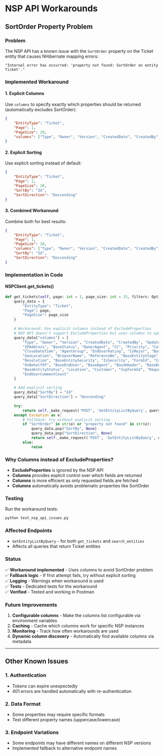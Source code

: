 # NSP API Workarounds

## SortOrder Property Problem

### Problem
The NSP API has a known issue with the `SortOrder` property on the Ticket entity that causes NHibernate mapping errors:

```
"Internal error has occurred: 'property not found: SortOrder on entity Ticket'."
```

### Implemented Workaround

#### 1. Explicit Columns
Use `columns` to specify exactly which properties should be returned (automatically excludes SortOrder):

```json
{
    "EntityType": "Ticket",
    "Page": 1,
    "PageSize": 20,
    "columns": ["Type", "Owner", "Version", "CreatedDate", "CreatedBy", "UpdatedDate", "UpdatedBy", "IPAddress", "BaseStatus", "OwnerAgent", "CC", "Priority", "Category", "Callback", "CloseDateTime", "AgentGroup", "EndUserRating", "IsMajor", "BaseEntitySource", "GeoLocation", "BrowserName", "ReferenceNo", "BaseEntityStage", "Escalation", "Resolution", "BaseEntitySecurity", "IsSecurity", "FormId", "CaseType", "ReportedBy", "OnBehalfOf", "BaseEndUser", "BaseAgent", "BaseHeader", "BaseDescription", "BaseEntityStatus", "Location", "Customer", "SspFormId", "RequesterCommentCount", "EndUserCommentCount"]
}
```

#### 2. Explicit Sorting
Use explicit sorting instead of default:
```json
{
    "EntityType": "Ticket",
    "Page": 1,
    "PageSize": 20,
    "SortBy": "Id",
    "SortDirection": "Descending"
}
```

#### 3. Combined Workaround
Combine both for best results:
```json
{
    "EntityType": "Ticket",
    "Page": 1,
    "PageSize": 20,
    "columns": ["Type", "Owner", "Version", "CreatedDate", "CreatedBy", "Priority", "Category"],
    "SortBy": "Id",
    "SortDirection": "Descending"
}
```

### Implementation in Code

#### NSPClient.get_tickets()
```python
def get_tickets(self, page: int = 1, page_size: int = 15, filters: Optional[Dict] = None) -> Dict[str, Any]:
    query_data = {
        "EntityType": "Ticket",
        "Page": page,
        "PageSize": page_size
    }
    
    # Workaround: Use explicit columns instead of ExcludeProperties
    # NSP API doesn't support ExcludeProperties but uses columns to specify which fields should be returned
    query_data["columns"] = [
        "Type", "Owner", "Version", "CreatedDate", "CreatedBy", "UpdatedDate", "UpdatedBy", 
        "IPAddress", "BaseStatus", "OwnerAgent", "CC", "Priority", "Category", "Callback", 
        "CloseDateTime", "AgentGroup", "EndUserRating", "IsMajor", "BaseEntitySource", 
        "GeoLocation", "BrowserName", "ReferenceNo", "BaseEntityStage", "Escalation", 
        "Resolution", "BaseEntitySecurity", "IsSecurity", "FormId", "CaseType", "ReportedBy", 
        "OnBehalfOf", "BaseEndUser", "BaseAgent", "BaseHeader", "BaseDescription", 
        "BaseEntityStatus", "Location", "Customer", "SspFormId", "RequesterCommentCount", 
        "EndUserCommentCount"
    ]
    
    # Add explicit sorting
    query_data["SortBy"] = "Id"
    query_data["SortDirection"] = "Descending"
    
    try:
        return self._make_request('POST', 'GetEntityListByQuery', query_data)
    except Exception as e:
        # Fallback: try without explicit sorting
        if "SortOrder" in str(e) or "property not found" in str(e):
            query_data.pop("SortBy", None)
            query_data.pop("SortDirection", None)
            return self._make_request('POST', 'GetEntityListByQuery', query_data)
        else:
            raise
```

### Why Columns instead of ExcludeProperties?

- **ExcludeProperties** is ignored by the NSP API
- **Columns** provides explicit control over which fields are returned
- **Columns** is more efficient as only requested fields are fetched
- **Columns** automatically avoids problematic properties like SortOrder

### Testing

Run the workaround tests:
```bash
python test_nsp_api_issues.py
```

### Affected Endpoints

- `GetEntityListByQuery` - for both `get_tickets` and `search_entities`
- Affects all queries that return Ticket entities

### Status

✅ **Workaround implemented** - Uses columns to avoid SortOrder problem  
✅ **Fallback logic** - If first attempt fails, try without explicit sorting  
✅ **Logging** - Warnings when workaround is used  
✅ **Tests** - Dedicated tests for the workaround  
✅ **Verified** - Tested and working in Postman  

### Future Improvements

1. **Configurable columns** - Make the columns list configurable via environment variables
2. **Caching** - Cache which columns work for specific NSP instances
3. **Monitoring** - Track how often workarounds are used
4. **Dynamic column discovery** - Automatically find available columns via metadata

---

## Other Known Issues

### 1. Authentication
- Tokens can expire unexpectedly
- 401 errors are handled automatically with re-authentication

### 2. Data Format
- Some properties may require specific formats
- Test different property names (uppercase/lowercase)

### 3. Endpoint Variations
- Some endpoints may have different names on different NSP versions
- Implemented fallback to alternative endpoint names 